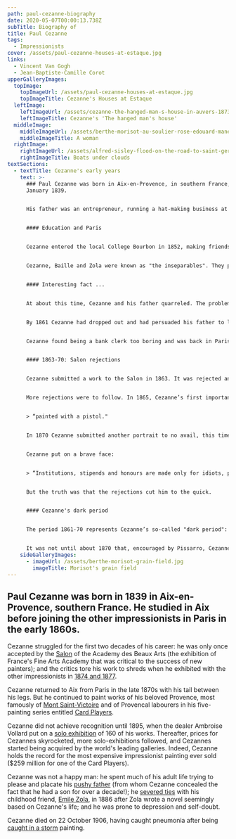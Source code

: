 ```yaml
---
path: paul-cezanne-biography
date: 2020-05-07T00:00:13.738Z
subTitle: Biography of
title: Paul Cezanne
tags:
  - Impressionists
cover: /assets/paul-cezanne-houses-at-estaque.jpg
links:
  - Vincent Van Gogh
  - Jean-Baptiste-Camille Corot
upperGalleryImages:
  topImage:
    topImageUrl: /assets/paul-cezanne-houses-at-estaque.jpg
    topImageTitle: Cezanne's Houses at Estaque
  leftImage:
    leftImageUrl: /assets/cezanne-the-hanged-man-s-house-in-auvers-1873.jpg
    leftImageTitle: Cezanne's 'The hanged man's house'
  middleImage:
    middleImageUrl: /assets/berthe-morisot-au-soulier-rose-edouard-manet.jpg
    middleImageTitle: A woman
  rightImage:
    rightImageUrl: /assets/alfred-sisley-flood-on-the-road-to-saint-germain.jpg
    rightImageTitle: Boats under clouds
textSections:
  - textTitle: Cezanne's early years
    text: >-
      ### Paul Cezanne was born in Aix-en-Provence, in southern France, on 19
      January 1839.


      His father was an entrepreneur, running a hat-making business at the time of Cezanne’s birth (called Cezanne and Coupin), and going on to found the Cezanne and Cabassol Bank in 1854. Cezanne’s parents married in 1844, just after Cezanne turned five.


      #### Education and Paris


      Cezanne entered the local College Bourbon in 1852, making friends with[Emile Zola](https://en.wikipedia.org/wiki/%C3%89mile_Zola)and Baptistin Baille. Zola was to become a writer and art critic and Baille a scientist.


      Cezanne, Baille and Zola were known as "the inseparables". They played in the Provençal countryside, read poetry and classics, and carried out scientific experiments. But all this ended when Zola left for Paris in 1858.


      #### Interesting fact ...


      At about this time, Cezanne and his father quarreled. The problem was that Cezanne Snr wanted his son to study law, forbidding him to follow Zola to Paris until he passed his law exams. And so Cezanne started his legal studies in 1858.


      By 1861 Cezanne had dropped out and had persuaded his father to let him travel to Paris. He enrolled at Suisse’s studio while he tried to obtain admission to the Ecole des Beaux Arts. But he was rejected and, his fragile confidence destroyed, he fled back to Aix to work in his dad’s bank.


      Cezanne found being a bank clerk too boring and was back in Paris the next year; he soon became a copyist at the Louvre (ie an art student authorised to copy the works of old masters).


      #### 1863-70: Salon rejections


      Cezanne submitted a work to the Salon in 1863. It was rejected and Cezanne exhibited, together with works produced by[Manet](https://impressionistarts.com/edouard-manet-biography.html)and[Pissarro](https://impressionistarts.com/camille-pissarro-biography.html), at the Salon des Refusés.


      More rejections were to follow. In 1865, Cezanne’s first important attempt at still life—Still Life with Bread and Eggs—was turned down by the Salon. The next year, a portrait of Antony Velabregue was rejected; one juror commented that it appeared to be


      > “painted with a pistol."


      In 1870 Cezanne submitted another portrait to no avail, this time of his dwarf friend[Achille Emperaire](https://en.wikipedia.org/wiki/Achille_Emperaire).


      Cezanne put on a brave face:


      > “Institutions, stipends and honours are made only for idiots, pranksters and rogues ... I don’t give a damn”.


      But the truth was that the rejections cut him to the quick.


      #### Cezanne's dark period


      The period 1861-70 represents Cezanne’s so-called "dark period": his palette was dark; his themes were violent or erotic; and he often applied paint using a palette knife and not a brush. A typical work was Cezanne’s shocking painting entitled The Murder (1870, pictured). Another, from 1867, was called The Abduction.


      It was not until about 1870 that, encouraged by Pissarro, Cezanne adopted the impressionist style by lightning and brightening his colour schemes and painting with broader brush-strokes.
    sideGalleryImages:
      - imageUrl: /assets/berthe-morisot-grain-field.jpg
        imageTitle: Morisot's grain field
---
```

## Paul Cezanne was born in 1839 in Aix-en-Provence, southern France. He studied in Aix before joining the other impressionists in Paris in the early 1860s.

Cezanne struggled for the first two decades of his career: he was only once accepted by the [Salon](https://impressionistarts.com/paul-cezanne-biography.html#1) of the Academy des Beaux Arts (the exhibition of France's Fine Arts Academy that was critical to the success of new painters); and the critics tore his work to shreds when he exhibited with the other impressionists in [1874 and 1877](https://impressionistarts.com/paul-cezanne-biography.html#2).

Cezanne returned to Aix from Paris in the late 1870s with his tail between his legs. But he continued to paint works of his beloved Provence, most famously of [Mont Saint-Victoire](https://impressionistarts.com/paul-cezanne-biography.html#3) and of Provencal labourers in his five-painting series entitled [Card Players](https://impressionistarts.com/paul-cezanne-biography.html#5).

Cezanne did not achieve recognition until 1895, when the dealer Ambroise Vollard put on a [solo exhibition](https://impressionistarts.com/paul-cezanne-biography.html#5) of 160 of his works. Thereafter, prices for Cezannes skyrocketed, more solo-exhibitions followed, and Cezannes started being acquired by the world's leading galleries. Indeed, Cezanne holds the record for the most expensive impressionist painting ever sold ($259 million for one of the Card Players).

Cezanne was not a happy man: he spent much of his adult life trying to please and placate his [pushy father](https://impressionistarts.com/paul-cezanne-biography.html#4) (from whom Cezanne concealed the fact that he had a son for over a decade!); he [severed ties](https://impressionistarts.com/paul-cezanne-biography.html#4) with his childhood friend, [Emile Zola](https://impressionistarts.com/emile-zola-biography.html), in 1886 after Zola wrote a novel seemingly based on Cezanne's life; and he was prone to depression and self-doubt.

Cezanne died on 22 October 1906, having caught pneumonia after being[ caught in a storm](https://impressionistarts.com/paul-cezanne-biography.html#5) painting.